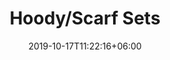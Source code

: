 ---
title: "Hoody/Scarf Sets"
date: 2019-10-17T11:22:16+06:00
draft: false
description : "this is a meta description"
---